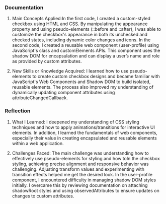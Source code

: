 
### Documentation 

1) Main Concepts Applied:In the first code, I created a custom-styled checkbox using HTML and CSS. By manipulating the appearance property and using pseudo-elements (::before and ::after), I was able to customize the checkbox's appearance in both its unchecked and checked states, including dynamic color changes and icons.
In the second code, I created a reusable web component (user-profile) using JavaScript's class and customElements APIs. This component uses the shadow DOM for encapsulation and can display a user’s name and role as provided by custom attributes.

2) New Skills or Knowledge Acquired: I learned how to use pseudo-elements to create custom checkbox designs and became familiar with JavaScript's Web Components and Shadow DOM to build isolated, reusable elements. The process also improved my understanding of dynamically updating component attributes using attributeChangedCallback.

### Reflection 

1) What I Learned: I deepened my understanding of CSS styling techniques and how to apply animations/transitions for interactive UI elements. In addition, I learned the fundamentals of web components, especially their value in creating encapsulated and reusable elements within a web application.

2) Challenges Faced: The main challenge was understanding how to effectively use pseudo-elements for styling and how toIn the checkbox styling, achieving precise alignment and responsive behavior was challenging. Adjusting transform values and experimenting with transition effects helped me get the desired look.
In the user-profile component, I encountered difficulty in managing shadow DOM styles initially. I overcame this by reviewing documentation on attaching shadowRoot styles and using observedAttributes to ensure updates on changes to custom attributes.